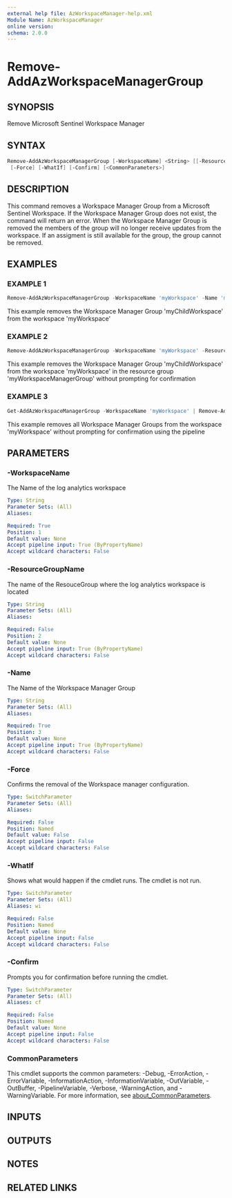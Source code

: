 ```yaml
---
external help file: AzWorkspaceManager-help.xml
Module Name: AzWorkspaceManager
online version:
schema: 2.0.0
---
```


# Remove-AddAzWorkspaceManagerGroup

## SYNOPSIS
Remove Microsoft Sentinel Workspace Manager

## SYNTAX

```powershell
Remove-AddAzWorkspaceManagerGroup [-WorkspaceName] <String> [[-ResourceGroupName] <String>] [-Name] <String>
 [-Force] [-WhatIf] [-Confirm] [<CommonParameters>]
```

## DESCRIPTION
This command removes a Workspace Manager Group from a Microsoft Sentinel Workspace.
If the Workspace Manager Group does not exist, the command will return an error.
When the Workspace Manager Group is removed the members of the group will no longer receive updates from the workspace.
If an assigment is still available for the group, the group cannot be removed.

## EXAMPLES

### EXAMPLE 1
```powershell
Remove-AddAzWorkspaceManagerGroup -WorkspaceName 'myWorkspace' -Name 'myChildWorkspace'
```

This example removes the Workspace Manager Group 'myChildWorkspace' from the workspace 'myWorkspace'

### EXAMPLE 2
```powershell
Remove-AddAzWorkspaceManagerGroup -WorkspaceName 'myWorkspace' -ResourceGroupName 'myWorkspaceManagerGroup' -Name 'myChildWorkspace' -Force
```

This example removes the Workspace Manager Group 'myChildWorkspace' from the workspace 'myWorkspace' in the resource group 'myWorkspaceManagerGroup' without prompting for confirmation

### EXAMPLE 3
```powershell
Get-AddAzWorkspaceManagerGroup -WorkspaceName 'myWorkspace' | Remove-AddAzWorkspaceManagerGroup -Force
```

This example removes all Workspace Manager Groups from the workspace 'myWorkspace' without prompting for confirmation using the pipeline

## PARAMETERS

### -WorkspaceName
The Name of the log analytics workspace

```yaml
Type: String
Parameter Sets: (All)
Aliases:

Required: True
Position: 1
Default value: None
Accept pipeline input: True (ByPropertyName)
Accept wildcard characters: False
```

### -ResourceGroupName
The name of the ResouceGroup where the log analytics workspace is located

```yaml
Type: String
Parameter Sets: (All)
Aliases:

Required: False
Position: 2
Default value: None
Accept pipeline input: True (ByPropertyName)
Accept wildcard characters: False
```

### -Name
The Name of the Workspace Manager Group

```yaml
Type: String
Parameter Sets: (All)
Aliases:

Required: True
Position: 3
Default value: None
Accept pipeline input: True (ByPropertyName)
Accept wildcard characters: False
```

### -Force
Confirms the removal of the Workspace manager configuration.

```yaml
Type: SwitchParameter
Parameter Sets: (All)
Aliases:

Required: False
Position: Named
Default value: False
Accept pipeline input: False
Accept wildcard characters: False
```

### -WhatIf
Shows what would happen if the cmdlet runs.
The cmdlet is not run.

```yaml
Type: SwitchParameter
Parameter Sets: (All)
Aliases: wi

Required: False
Position: Named
Default value: None
Accept pipeline input: False
Accept wildcard characters: False
```

### -Confirm
Prompts you for confirmation before running the cmdlet.

```yaml
Type: SwitchParameter
Parameter Sets: (All)
Aliases: cf

Required: False
Position: Named
Default value: None
Accept pipeline input: False
Accept wildcard characters: False
```

### CommonParameters
This cmdlet supports the common parameters: -Debug, -ErrorAction, -ErrorVariable, -InformationAction, -InformationVariable, -OutVariable, -OutBuffer, -PipelineVariable, -Verbose, -WarningAction, and -WarningVariable. For more information, see [about_CommonParameters](http://go.microsoft.com/fwlink/?LinkID=113216).

## INPUTS

## OUTPUTS

## NOTES

## RELATED LINKS
